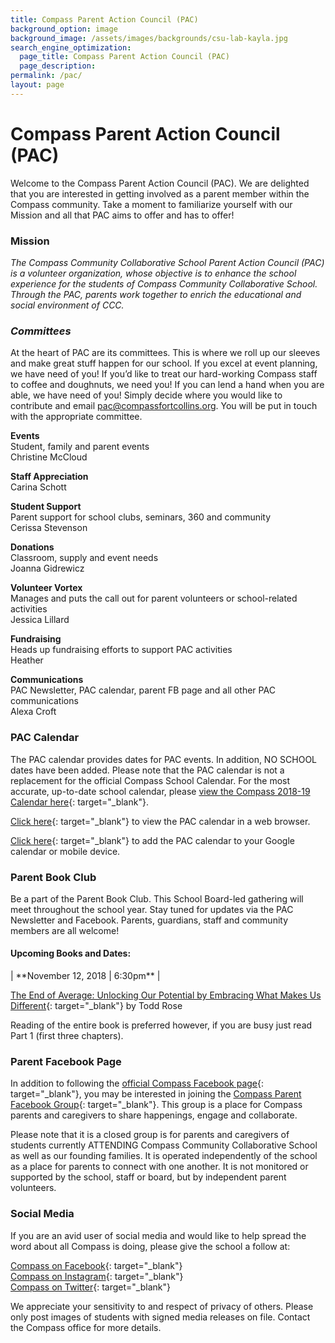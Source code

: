 ```yaml
---
title: Compass Parent Action Council (PAC)
background_option: image
background_image: /assets/images/backgrounds/csu-lab-kayla.jpg
search_engine_optimization:
  page_title: Compass Parent Action Council (PAC)
  page_description:
permalink: /pac/
layout: page
---
```


# Compass Parent Action Council (PAC)

Welcome to the Compass Parent Action Council (PAC). We are delighted that you are interested in getting involved as a parent member within the Compass community. Take a moment to familiarize yourself with our Mission and all that PAC aims to offer and has to offer!

### Mission

*The Compass Community Collaborative School Parent Action Council (PAC) is a volunteer organization, whose objective is to enhance the school experience for the students of Compass Community Collaborative School. Through the PAC, parents work together to enrich the educational and social environment of CCC.*

### *Committees*

At the heart of PAC are its committees. This is where we roll up our sleeves and make great stuff happen for our school. If you excel at event planning, we have need of you! If you’d like to treat our hard-working Compass staff to coffee and doughnuts, we need you! If you can lend a hand when you are able, we have need of you! Simply decide where you would like to contribute and email [pac@compassfortcollins.org](mailto:pac@compassfortcollins.org). You will be put in touch with the appropriate committee.

**Events**&nbsp;<br>Student, family and parent events<br>Christine McCloud&nbsp;

**Staff Appreciation**<br>Carina Schott

**Student Support&nbsp;**<br>Parent support for school clubs, seminars, 360 and community<br>Cerissa Stevenson

**Donations**<br>Classroom, supply and event needs<br>Joanna Gidrewicz

**Volunteer Vortex**<br>Manages and puts the call out for parent volunteers or school-related activities<br>Jessica Lillard

**Fundraising**<br>Heads up fundraising efforts to support PAC activities<br>Heather

**Communications**<br>PAC Newsletter, PAC calendar, parent FB page and all other PAC communications<br>Alexa Croft

### PAC Calendar

The PAC calendar provides dates for PAC events. In addition, NO SCHOOL dates have been added. Please note that the PAC calendar is not a replacement for the official Compass School Calendar. For the most accurate, up-to-date school calendar, please [view the Compass 2018-19 Calendar here](https://d1qmdf3vop2l07.cloudfront.net/vast-beetroot.cloudvent.net/compressed/cffe2707928bdd09bd14a012341ccd8c.pdf){: target="_blank"}.

[Click here](https://calendar.google.com/calendar/embed?src=pac%40compassfortcollins.org&amp;ctz=America%2FDenver){: target="_blank"} to view the PAC calendar in a web browser.

[Click here](https://calendar.google.com/calendar/ical/pac%40compassfortcollins.org/public/basic.ics){: target="_blank"} to add the PAC calendar to your Google calendar or mobile device.

### Parent Book Club

Be a part of the Parent Book Club. This School Board-led gathering will meet throughout the school year. Stay tuned for updates via the PAC Newsletter and Facebook. Parents, guardians, staff and community members are all welcome!

#### Upcoming Books and Dates:

| \*\*November 12, 2018 | 6:30pm\*\* |

[The End of Average: Unlocking Our Potential by Embracing What Makes Us Different](https://www.amazon.com/End-Average-Unlocking-Potential-Embracing/dp/0062358375/ref=sr_1_1?ie=UTF8&amp;qid=1538667026&amp;sr=8-1&amp;keywords=the+end+of+average){: target="_blank"} by Todd Rose

Reading of the entire book is preferred however, if you are busy just read Part 1 (first three chapters).

### Parent Facebook Page

In addition to following the [official Compass Facebook page](https://www.facebook.com/CCCFortCollins/){: target="_blank"}, you may be interested in joining the [Compass Parent Facebook Group](https://www.facebook.com/groups/1456492804474165/){: target="_blank"}. This group is a place for Compass parents and caregivers to share happenings, engage and collaborate.

Please note that it is a closed group is for parents and caregivers of students currently ATTENDING Compass Community Collaborative School as well as our founding families. It is operated independently of the school as a place for parents to connect with one another. It is not monitored or supported by the school, staff or board, but by independent parent volunteers.

### Social Media

If you are an avid user of social media and would like to help spread the word about all Compass is doing, please give the school a follow at:

[Compass on Facebook](https://www.facebook.com/CCCFortCollins/){: target="_blank"}<br>[Compass on Instagram](https://www.instagram.com/cccfortcollins/){: target="_blank"}<br>[Compass on Twitter](https://twitter.com/cccfortcollins){: target="_blank"}

We appreciate your sensitivity to and respect of privacy of others. Please only post images of students with signed media releases on file. Contact the Compass office for more details.